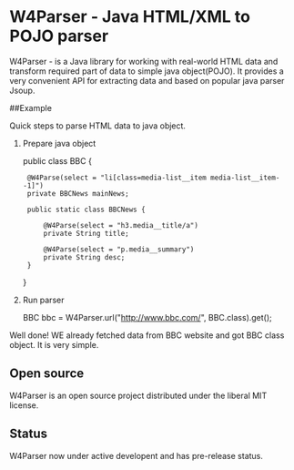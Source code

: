 # W4Parser - Java HTML/XML to POJO parser

W4Parser - is a Java library for working with real-world HTML data and transform required part of data to simple java object(POJO). It provides a very convenient API for extracting data and based on popular java parser Jsoup.

##Example

Quick steps to parse HTML data to java object.

1) Prepare java object

    public class BBC {
    
        @W4Parse(select = "li[class=media-list__item media-list__item--1]")
        private BBCNews mainNews;
    
        public static class BBCNews {
    
            @W4Parse(select = "h3.media__title/a")
            private String title;
    
            @W4Parse(select = "p.media__summary")
            private String desc;
        }
    }

2) Run parser

    BBC bbc = W4Parser.url("http://www.bbc.com/", BBC.class).get();

Well done! WE already fetched data from BBC website and got BBC class object. It is very simple.

## Open source
W4Parser is an open source project distributed under the liberal MIT license. 

## Status
W4Parser now under active developent and has pre-release status.
